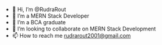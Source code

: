 - 👋 Hi, I’m @RudraRout
- 👀 I’m a MERN Stack Developer
- 🌱 I’m a BCA graduate
- 💞️ I’m looking to collaborate on MERN Stack Development
- 📫 How to reach me rudrarout2001@gmail.com

<!---
RudraRout/RudraRout is a ✨ special ✨ repository because its `README.md` (this file) appears on your GitHub profile.
You can click the Preview link to take a look at your changes.
--->
